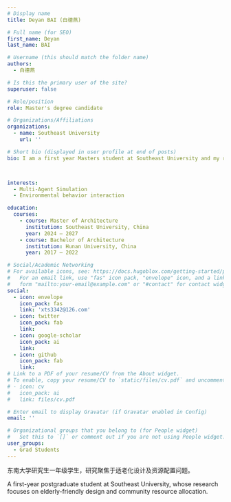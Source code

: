 ```yaml
---
# Display name
title: Deyan BAI (白德燕)

# Full name (for SEO)
first_name: Deyan
last_name: BAI

# Username (this should match the folder name)
authors:
  - 白德燕

# Is this the primary user of the site?
superuser: false

# Role/position
role: Master's degree candidate

# Organizations/Affiliations
organizations:
  - name: Southeast University
    url: ''

# Short bio (displayed in user profile at end of posts)
bio: I am a first year Masters student at Southeast University and my research interest is in the field of digital design.



interests:
  - Multi-Agent Simulation
  - Environmental behavior interaction

education:
  courses:
    - course: Master of Architecture
      institution: Southeast University, China
      year: 2024 – 2027
    - course: Bachelor of Architecture
      institution: Hunan University, China
      year: 2017 – 2022

# Social/Academic Networking
# For available icons, see: https://docs.hugoblox.com/getting-started/page-builder/#icons
#   For an email link, use "fas" icon pack, "envelope" icon, and a link in the
#   form "mailto:your-email@example.com" or "#contact" for contact widget.
social:
  - icon: envelope
    icon_pack: fas
    link: 'xts3342@126.com'
  - icon: twitter
    icon_pack: fab
    link: 
  - icon: google-scholar
    icon_pack: ai
    link: 
  - icon: github
    icon_pack: fab
    link: 
# Link to a PDF of your resume/CV from the About widget.
# To enable, copy your resume/CV to `static/files/cv.pdf` and uncomment the lines below.
# - icon: cv
#   icon_pack: ai
#   link: files/cv.pdf

# Enter email to display Gravatar (if Gravatar enabled in Config)
email: ''

# Organizational groups that you belong to (for People widget)
#   Set this to `[]` or comment out if you are not using People widget.
user_groups:
  - Grad Students
---
```


东南大学研究生一年级学生，研究聚焦于适老化设计及资源配置问题。

A first-year postgraduate student at Southeast University, whose research focuses on elderly-friendly design and community resource allocation.
